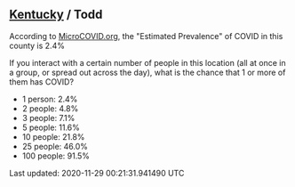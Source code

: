 
## [Kentucky](/united-states/kentucky) / Todd

According to [MicroCOVID.org](http://microcovid.org),
the "Estimated Prevalence" of COVID in this county is 2.4%

If you interact with a certain number of people in this location
(all at once in a group, or spread out across the day), what is the chance that
1 or more of them has COVID?

- 1 person: 2.4%
- 2 people: 4.8%
- 3 people: 7.1%
- 5 people: 11.6%
- 10 people: 21.8%
- 25 people: 46.0%
- 100 people: 91.5%

Last updated: 2020-11-29 00:21:31.941490 UTC
